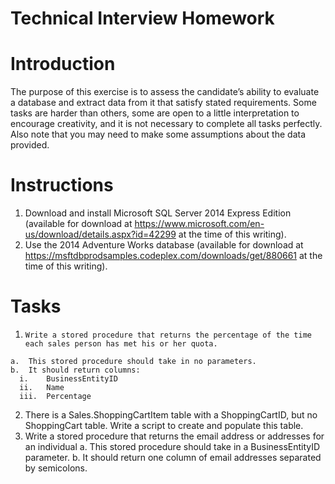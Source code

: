 # Technical Interview Homework

# Introduction
The purpose of this exercise is to assess the candidate’s ability to evaluate a database and extract data from it that satisfy stated requirements. Some tasks are harder than others, some are open to a little interpretation to encourage creativity, and it is not necessary to complete all tasks perfectly.  Also note that you may need to make some assumptions about the data provided.

# Instructions
  1.	Download and install Microsoft SQL Server 2014 Express Edition (available for download at https://www.microsoft.com/en-us/download/details.aspx?id=42299 at the time of this writing).
  2.	Use the 2014 Adventure Works database (available for download at https://msftdbprodsamples.codeplex.com/downloads/get/880661 at the time of this writing).

# Tasks
  1.	 Write a stored procedure that returns the percentage of the time each sales person has met his or her quota. 
    a.	This stored procedure should take in no parameters.
    b.	It should return columns:
      i.	BusinessEntityID
      ii.	Name
      iii.	Percentage
  2.	There is a Sales.ShoppingCartItem table with a ShoppingCartID, but no ShoppingCart table.  Write a script to create and populate this table.
  3.	Write a stored procedure that returns the email address or addresses for an individual
    a.	This stored procedure should take in a BusinessEntityID parameter.
    b.	It should return one column of email addresses separated by semicolons.
